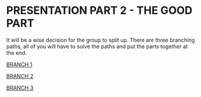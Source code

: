 # PRESENTATION PART 2 - THE GOOD PART
It will be a wise decision for the group to split up. There are three branching paths, all of you will have to solve the paths and put the parts together at the end.

[BRANCH 1](https://pleaseenjoy.github.io/branch1)

[BRANCH 2](https://pleaseenjoy.github.io/branch2)

[BRANCH 3](https://pleaseenjoy.github.io/branch3)

